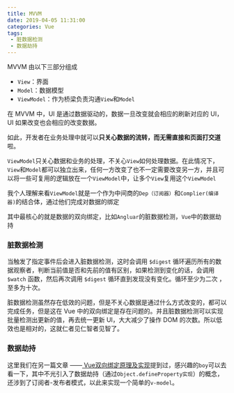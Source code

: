 ```yaml
---
title: MVVM
date: 2019-04-05 11:31:00
categories: Vue
tags: 
 - 脏数据检测
 - 数据劫持
---
```


MVVM 由以下三部分组成

- `View`：界面
- `Model`：数据模型
- `ViewModel`：作为桥梁负责沟通`View`和`Model`

<!--more-->

在 MVVM 中，UI 是通过数据驱动的，数据一旦改变就会相应的刷新对应的 UI，UI 如果改变也会相应的改变数据。

如此，开发者在业务处理中就可以**只关心数据的流转，而无需直接和页面打交道**啦。

`ViewModel`只关心数据和业务的处理，不关心`View`如何处理数据。在此情况下，`View`和`Model`都可以独立出来，任何一方改变了也不一定需要改变另一方，并且可以将一些可复用的逻辑放在一个`ViewModel`中，让多个`View`复用这个`ViewModel`

我个人理解来看`ViewModel`就是一个作为中间商的`Dep（订阅器）`和`Complier(编译器)`的结合体，通过他们完成对数据的绑定

其中最核心的就是数据的双向绑定，比如`Angluar`的脏数据检测，`Vue`中的数据劫持



### 脏数据检测

当触发了指定事件后会进入脏数据检测，这时会调用 `$digest` 循环遍历所有的数据观察者，判断当前值是否和先前的值有区别，如果检测到变化的话，会调用 `$watch` 函数，然后再次调用 `$digest` 循环直到发现没有变化。循环至少为二次 ，至多为十次。

脏数据检测虽然存在低效的问题，但是不关心数据是通过什么方式改变的，都可以完成任务，但是这在 Vue 中的双向绑定是存在问题的。并且脏数据检测可以实现批量检测出更新的值，再去统一更新 UI，大大减少了操作 DOM 的次数。所以低效也是相对的，这就仁者见仁智者见智了。

### 数据劫持

这里我们在另一篇文章 ——[ Vue双向绑定原理及实现](https://burning-shadow.github.io/2019/03/31/Vue%E5%8F%8C%E5%90%91%E7%BB%91%E5%AE%9A%E5%8E%9F%E7%90%86%E5%8F%8A%E5%AE%9E%E7%8E%B0/)提到过，感兴趣的`boy`可以去看一下，其中不光引入了数据劫持（通过`Object.defineProperty实现`）的概念，还涉到了订阅者-发布者模式，以此来实现一个简单的`v-model`。